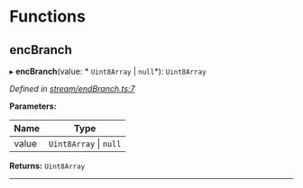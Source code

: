 

# Functions

<a id="encbranch"></a>

##  encBranch

▸ **encBranch**(value: * `Uint8Array` &#124; `null`*): `Uint8Array`

*Defined in [stream/endBranch.ts:7](https://github.com/polkadot-js/common/blob/cab0713/packages/trie-codec/src/stream/endBranch.ts#L7)*

**Parameters:**

| Name | Type |
| ------ | ------ |
| value |  `Uint8Array` &#124; `null`|

**Returns:** `Uint8Array`

___

